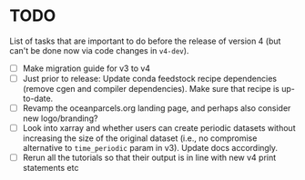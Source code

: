 # TODO

List of tasks that are important to do before the release of version 4 (but can't be done now via code changes in `v4-dev`).

- [ ] Make migration guide for v3 to v4
- [ ] Just prior to release: Update conda feedstock recipe dependencies (remove cgen and compiler dependencies). Make sure that recipe is up-to-date.
- [ ] Revamp the oceanparcels.org landing page, and perhaps also consider new logo/branding?
- [ ] Look into xarray and whether users can create periodic datasets without increasing the size of the original dataset (i.e., no compromise alternative to `time_periodic` param in v3). Update docs accordingly.
- [ ] Rerun all the tutorials so that their output is in line with new v4 print statements etc
